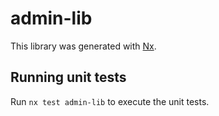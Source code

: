 # admin-lib

This library was generated with [Nx](https://nx.dev).

## Running unit tests

Run `nx test admin-lib` to execute the unit tests.
